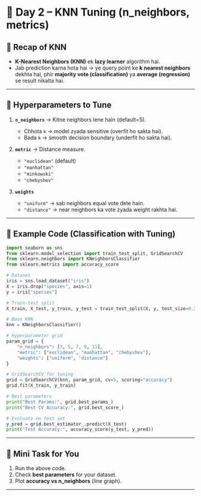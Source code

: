 # 📘 Day 2 – KNN Tuning (n_neighbors, metrics)

## 🔹 Recap of KNN

* **K-Nearest Neighbors (KNN)** ek **lazy learner** algorithm hai.
* Jab prediction karna hota hai → ye query point ke **k nearest neighbors** dekhta hai, phir **majority vote (classification)** ya **average (regression)** se result nikalta hai.

---

## 🔹 Hyperparameters to Tune

1. **`n_neighbors`** → Kitne neighbors lene hain (default=5).

   * Chhota `k` → model zyada sensitive (overfit ho sakta hai).
   * Bada `k` → smooth decision boundary (underfit ho sakta hai).

2. **`metric`** → Distance measure.

   * `"euclidean"` (default)
   * `"manhattan"`
   * `"minkowski"`
   * `"chebyshev"`

3. **`weights`**

   * `"uniform"` → sab neighbors equal vote dete hain.
   * `"distance"` → near neighbors ka vote zyada weight rakhta hai.

---

## 🔹 Example Code (Classification with Tuning)

```python
import seaborn as sns
from sklearn.model_selection import train_test_split, GridSearchCV
from sklearn.neighbors import KNeighborsClassifier
from sklearn.metrics import accuracy_score

# Dataset
iris = sns.load_dataset("iris")
X = iris.drop("species", axis=1)
y = iris["species"]

# Train-test split
X_train, X_test, y_train, y_test = train_test_split(X, y, test_size=0.2, random_state=42)

# Base KNN
knn = KNeighborsClassifier()

# Hyperparameter grid
param_grid = {
    "n_neighbors": [3, 5, 7, 9, 11],
    "metric": ["euclidean", "manhattan", "chebyshev"],
    "weights": ["uniform", "distance"]
}

# GridSearchCV for tuning
grid = GridSearchCV(knn, param_grid, cv=5, scoring="accuracy")
grid.fit(X_train, y_train)

# Best parameters
print("Best Params:", grid.best_params_)
print("Best CV Accuracy:", grid.best_score_)

# Evaluate on test set
y_pred = grid.best_estimator_.predict(X_test)
print("Test Accuracy:", accuracy_score(y_test, y_pred))
```

---

## 🔹 Mini Task for You

1. Run the above code.
2. Check **best parameters** for your dataset.
3. Plot **accuracy vs n_neighbors** (line graph).

---